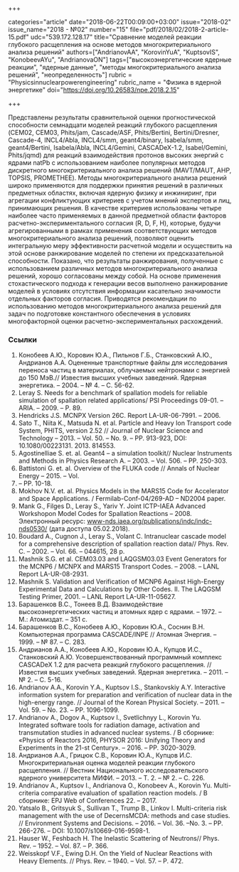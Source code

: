 +++

categories="article"
date="2018-06-22T00:09:00+03:00"
issue="2018-02"
issue_name="2018 - №02"
number="15"
file="pdf/2018/02/2018-2-article-15.pdf"
udc="539.172.128.17"
title="Сравнение моделей реакции глубокого расщепления на основе методов многокритериального анализа решений"
authors=["AndrianovAA", "KorovinYuA", "KuptsovIS", "KonobeevAYu", "AndrianovaON"]
tags=["высокоэнергетические ядерные реакции", "ядерные данные", "методы многокритериального анализа решений", "неопределенность"]
rubric = "Physicsinnuclearpowerengineering"
rubric_name = "Физика в ядерной энергетике"
doi="https://doi.org/10.26583/npe.2018.2.15"

+++

Представлены результаты сравнительной оценки прогностической способности семнадцати моделей реакций глубокого расщепления (CEM02, CEM03, Phits/jam, Cascade/ASF, Phits/Bertini, Bertini/Dresner, Cascade-4, INCL4/Abla, INCL4/smm, geant4/binary, Isabela/smm, geant4/Bertini, Isabela/Abla, INCL4/Gemini, CASCADeX-1.2, Isabel/Gemini, Phits/jqmd) для реакций взаимодействия протонов высоких энергий с ядрами natPb с использованием наиболее популярных методов дискретного многокритериального анализа решений (MAVT/MAUT, AHP, TOPSIS, PROMETHEE). Методы многокритериального анализа решений широко применяются для поддержки принятия решений в различных предметных областях, включая ядерную физику и инжиниринг, при агрегации конфликтующих критериев с учетом мнений экспертов и лиц, принимающих решения. В качестве критериев использованы четыре наиболее часто применяемых в данной предметной области факторов расчетно-экспериментального согласия (R, D, F, H), которые, будучи агрегированными в рамках применения соответствующих методов многокритериального анализа решений, позволяют оценить интегральную меру эффективности расчетной модели и осуществить на этой основе ранжирование моделей по степени их предсказательной способности. Показано, что результаты ранжирования, полученные с использованием различных методов многокритериального анализа решений, хорошо согласованы между собой. На основе применения стохастического подхода к генерации весов выполнено ранжирование моделей в условиях отсутствия информации касательно значимости отдельных факторов согласия. Приводятся рекомендации по использованию методов многокритериального анализа решений для задач по подготовке константного обеспечения в условиях многофакторной оценки расчетно-экспериментальных расхождений.

### Ссылки

1. Конобеев А.Ю., Коровин Ю.А., Пильнов Г.Б., Станковский А.Ю., Андрианов А.А. Оцененные транспортные файлы для исследования переноса частиц в материалах, облучаемых нейтронами с энергией до 150 МэВ.// Известия высших учебных заведений. Ядерная энергетика. – 2004. – № 4. – С. 56-62.
2. Leray S. Needs for a benchmark of spallation models for reliable simulation of spallation related applications/ PSI Proceedings 09-01. – ARIA. – 2009. – P. 89.
3. Hendricks J.S. MCNPX Version 26C. Report LA-UR-06-7991. – 2006.
4. Sato T., Niita K., Matsuda N. et al. Particle and Heavy Ion Transport code System, PHITS, version 2.52 // Journal of Nuclear Science and Technology – 2013. – Vol. 50. – No. 9. – PP. 913-923, DOI: 10.1080/00223131. 2013. 814553.
5. Agostinelliae S. et. al. Geant4 – a simulation toolkit// Nuclear Instruments and Methods in Physics Research A. – 2003. – Vol. 506. – PP. 250-303.
6. Battistoni G. et. al. Overview of the FLUKA code // Annals of Nuclear Energy – 2015. – Vol.
82. – PP. 10-18.
7. Mokhov N.V. et. al. Physics Models in the MARS15 Code for Accelerator and Space Applications. / Fermilab-Conf-04/269-AD – ND2004 paper.
8. Mank G., Filges D., Leray S., Yariv Y. Joint ICTP-IAEA Advanced Workshopon Model Codes for Spallation Reactions – 2008. Электронный ресурс: www-nds.iaea.org/publications/indc/indc-nds0530/ (дата доступа 05.02.2018).
9. Boudard A., Cugnon J., Leray S., Volant C. Intranuclear cascade model for a comprehensive description of spallation reaction data// Phys. Rev. C. – 2002. – Vol. 66. – 044615, 28 p.
10. Mashnik S.G. et al. CEM03.03 and LAQGSM03.03 Event Generators for the MCNP6 / MCNPX and MARS15 Transport Codes. – 2008. – LANL Report LA-UR-08-2931.
11. Mashnik S. Validation and Verification of MCNP6 Against High-Energy Experimental Data and Calculations by Other Codes. II. The LAQGSM Testing Primer, 2001. – LANL Report LA-UR-11-05627.
12. Барашенков В.С., Тонеев В.Д. Взаимодействие высокоэнергетических частиц и атомных ядер с ядрами. – 1972. – М.: Атомиздат. – 351 с.
13. Барашенков В.С., Конобеев А.Ю., Коровин Ю.А., Соснин В.Н. Компьютерная программа CASCADE/INPE // Атомная Энергия. – 1999. – № 87. – C. 283.
14. Андрианов А.А., Конобеев А.Ю., Коровин Ю.А., Купцов И.С., Станковский А.Ю. Усовершенствованный программный комплекс CASCADeX 1.2 для расчета реакций глубокого расщепления. // Известия высших учебных заведений. Ядерная энергетика. – 2011. – № 2. – С. 5-16.
15. Andrianov A.A., Korovin Y.A., Kuptsov I.S., Stankovskiy A.Y. Interactive information system for preparation and verification of nuclear data in the high-energy range. // Journal of the Korean Physical Society. – 2011. – Vol. 59. – No. 23. – PP. 1096-1099.
16. Andrianov A., Dogov A., Kuptsov I., Svetlichnyy L., Korovin Yu. Integrated software tools for radiation damage, activation and transmutation studies in advanced nuclear systems. / В сборнике: «Physics of Reactors 2016, PHYSOR 2016: Unifying Theory and Experiments in the 21-st Century». – 2016. – PP. 3020-3029.
17. Андрианов А.А., Грицюк С.В., Коровин Ю.А., Купцов И.С. Многокритериальная оценка моделей реакции глубокого расщепления. // Вестник Национального исследовательского ядерного университета МИФИ. – 2013. – Т. 2. – № 2. – С. 226.
18. Andrianov A., Kuptsov I., Andrianova O., Konobeev A., Korovin Yu. Multi-criteria comparative evaluation of spallation reaction models. / В сборнике: EPJ Web of Conferences 22. – 2017.
19. Yatsalo B., Gritsyuk S., Sullivan T., Trump B., Linkov I. Multi-criteria risk management with the use of DecernsMCDA: methods and case studies. // Environment Systems and Decisions. – 2016. – Vol. 36. –No. 3. – PP. 266-276. – DOI: 10.1007/s10669-016-9598-1.
20. Hauser W., Feshbach H. The Inelastic Scattering of Neutrons// Phys. Rev. – 1952. – Vol. 87. – P. 366.
21. Weisskopf V.F., Ewing D.H. On the Yield of Nuclear Reactions with Heavy Elements. // Phys. Rev. – 1940. – Vol. 57. – P. 472.
